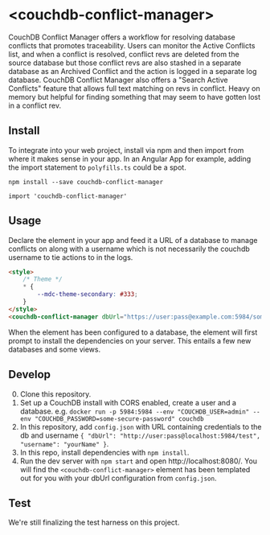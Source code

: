 # \<couchdb-conflict-manager\>

CouchDB Conflict Manager offers a workflow for resolving database conflicts that promotes traceability. Users can monitor the Active Conflicts list, and when a conflict is resolved, conflict revs are deleted from the source database but those conflict revs are also stashed in a separate database as an Archived Conflict and the action is logged in a separate log database. CouchDB Conflict Manager also offers a "Search Active Conflicts" feature that allows full text matching on revs in conflict. Heavy on memory but helpful for finding something that may seem to have gotten lost in a conflict rev.

## Install
To integrate into your web project, install via npm and then import from where it makes sense in your app. In an Angular App for example, adding the import statement to `polyfills.ts` could be a spot.

```
npm install --save couchdb-conflict-manager
```

```
import 'couchdb-conflict-manager'
```

## Usage
Declare the element in your app and feed it a URL of a database to manage conflicts on along with a username which is not necessarily the couchdb username to tie actions to in the logs.

```html
<style>
    /* Theme */
    * { 
        --mdc-theme-secondary: #333;
    }
</style>
<couchdb-conflict-manager dbUrl="https://user:pass@example.com:5984/some-database" username="rjcorwin"></couchdb-conflict-manager>
```

When the element has been configured to a database, the element will first prompt to install the dependencies on your server. This entails a few new databases and some views.

## Develop
0. Clone this repository.
1. Set up a CouchDB install with CORS enabled, create a user and a database. e.g. `docker run -p 5984:5984 --env "COUCHDB_USER=admin" --env "COUCHDB_PASSWORD=some-secure-password" couchdb`
2. In this repository, add `config.json` with URL containing credentials to the db and username `{ "dbUrl": "http://user:pass@localhost:5984/test", "username": "yourName" }`.
3. In this repo, install dependencies with `npm install`.
4. Run the dev server with `npm start` and open http://localhost:8080/. You will find the `<couchdb-conflict-manager>` element has been templated out for you with your dbUrl configuration from `config.json`. 

## Test
We're still finalizing the test harness on this project.